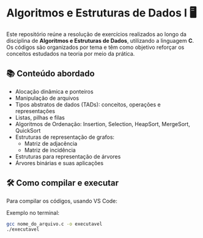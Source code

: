 # Algoritmos e Estruturas de Dados I 🖥️

Este repositório reúne a resolução de exercícios realizados ao longo da disciplina de **Algoritmos e Estruturas de Dados**, utilizando a linguagem **C**. Os códigos são organizados por tema e têm como objetivo reforçar os conceitos estudados na teoria por meio da prática.

## 📚 Conteúdo abordado

- Alocação dinâmica e ponteiros
- Manipulação de arquivos
- Tipos abstratos de dados (TADs): conceitos, operações e representações
- Listas, pilhas e filas
- Algoritmos de Ordenação: Insertion, Selection, HeapSort, MergeSort, QuickSort
- Estruturas de representação de grafos:
  - Matriz de adjacência
  - Matriz de incidência
- Estruturas para representação de árvores
- Árvores binárias e suas aplicações


## 🛠️ Como compilar e executar

Para compilar os códigos, usando VS Code:

Exemplo no terminal:

```bash
gcc nome_do_arquivo.c -o executavel
./executavel
```
